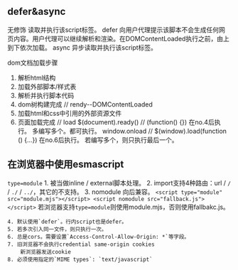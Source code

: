 ## defer&async

无修饰
	读取并执行该script标签。
defer
	向用户代理提示该脚本不会生成任何网页内容。用户代理可以继续解析和渲染。在DOMContentLoaded执行之前，由上到下依次加载。
async
	异步读取并执行该script标签。

dom文档加载步骤
1. 解析html结构
2. 加载外部脚本/样式表
3. 解析并执行脚本代码
4. dom树构建完成        // rendy--DOMContentLoaded
5. 加载html和css中引用的外部资源文件
6. 页面加载完成         // load
$(document).ready()   // (function() {})
	在no.4后执行。
	多编写多个。都可执行。
window.onload         // $(window).load(function () {...})
	在no.6后执行。
	若编写多个，则只执行最后一个。





## 在浏览器中使用esmascript


`type=module`
	1. 被当做inline / external脚本处理。
	2. import支持4种路由：url / `/` / `./` / `../`，其它的不支持。
	3. nomodule 向后兼容。
		```
		<script type="module" src="module.mjs"></script>
		<script nomodule src="fallback.js"></script>
		```
		若浏览器支持`type=module`则使用module.mjs，否则使用fallbakc.js。

	4. 默认使用`defer`。行内script也是defer。
	5. 若多次引入同一文件，则只执行一次。
	6. 总是cors。需要设置`Access-Control-Allow-Origin: *`等字段。
	7. 旧浏览器不会执行credential same-origin cookies
		新浏览器发送cookie
	8. 必须使用指定的`MIME types`: `text/javascript`




